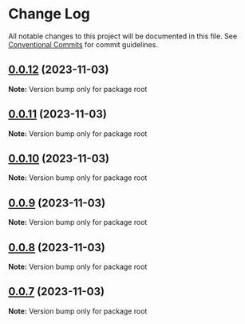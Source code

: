 # Change Log

All notable changes to this project will be documented in this file.
See [Conventional Commits](https://conventionalcommits.org) for commit guidelines.

## [0.0.12](https://github.com/neodmy/monorepo-sandbox/compare/v0.0.11...v0.0.12) (2023-11-03)

**Note:** Version bump only for package root





## [0.0.11](https://github.com/neodmy/monorepo-sandbox/compare/v0.0.10...v0.0.11) (2023-11-03)

**Note:** Version bump only for package root





## [0.0.10](https://github.com/neodmy/monorepo-sandbox/compare/v0.0.9...v0.0.10) (2023-11-03)

**Note:** Version bump only for package root





## [0.0.9](https://github.com/neodmy/monorepo-sandbox/compare/v0.0.6...v0.0.9) (2023-11-03)

**Note:** Version bump only for package root





## [0.0.8](https://github.com/neodmy/monorepo-sandbox/compare/v0.0.6...v0.0.8) (2023-11-03)

**Note:** Version bump only for package root





## [0.0.7](https://github.com/neodmy/monorepo-sandbox/compare/v0.0.6...v0.0.7) (2023-11-03)

**Note:** Version bump only for package root
